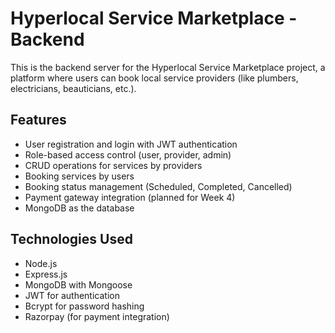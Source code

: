 # Hyperlocal Service Marketplace - Backend

This is the backend server for the Hyperlocal Service Marketplace project, a platform where users can book local service providers (like plumbers, electricians, beauticians, etc.).

## Features

- User registration and login with JWT authentication
- Role-based access control (user, provider, admin)
- CRUD operations for services by providers
- Booking services by users
- Booking status management (Scheduled, Completed, Cancelled)
- Payment gateway integration (planned for Week 4)
- MongoDB as the database

## Technologies Used

- Node.js
- Express.js
- MongoDB with Mongoose
- JWT for authentication
- Bcrypt for password hashing
- Razorpay (for payment integration)


